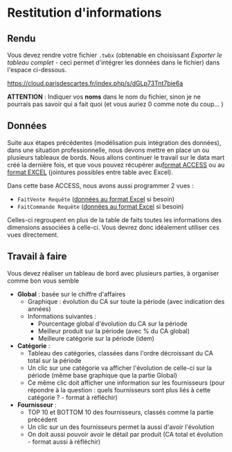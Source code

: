 # Restitution d'informations

## Rendu

Vous devez rendre votre fichier `.twbx` (obtenable en choisissant *Exporter le tableau complet* - ceci permet d'intégrer les données dans le fichier) dans l'espace ci-dessous.

<https://cloud.parisdescartes.fr/index.php/s/dGLp73Tnt7bie6a>

**ATTENTION** : Indiquer vos **noms** dans le nom du fichier, sinon je ne pourrais pas savoir qui a fait quoi (et vous auriez 0 comme note du coup... )

## Données

Suite aux étapes précédentes (modélisation puis intégration des données), dans une situation professionnelle, nous devons mettre en place un ou plusieurs tableaux de bords. Nous allons continuer le travail sur le data mart créé la dernière fois, et que vous pouvez récupérer au[format ACCESS](datamart.accdb) ou au [format EXCEL](datamart_tables.xlsx) (jointures possibles entre table avec Excel). 

Dans cette base ACCESS, nous avons aussi programmer 2 vues :

- `FaitVente Requête` ([données au format Excel](FaitVente_Requête.xlsx) si besoin)
- `FaitCommande Requête` ([données au format Excel](FaitCommande_Requête.xlsx) si besoin)

Celles-ci regroupent en plus de la table de faits toutes les informations des dimensions associées à celle-ci. Vous devrez donc idéalement utiliser ces vues directement.

## Travail à faire

Vous devez réaliser un tableau de bord avec plusieurs parties, à organiser comme bon vous semble

- **Global** : basée sur le chiffre d'affaires 
  - Graphique : évolution du CA sur toute la période (avec indication des années)
  - Informations suivantes :
    - Pourcentage global d'évolution du CA sur la période
    - Meilleur produit sur la période (avec % du CA global)
    - Meilleure catégorie sur la période (idem)
- **Catégorie** : 
  - Tableau des catégories, classées dans l'ordre décroissant du CA total sur la période
  - Un clic sur une catégorie va afficher l'évolution de celle-ci sur la période (même base graphique que la partie Global)
  - Ce même clic doit afficher une information sur les fournisseurs (pour répondre à la question : quels fournisseurs sont plus liés à cette catégorie ? - format à réfléchir)
- **Fournisseur** :
  - TOP 10 et BOTTOM 10 des fournisseurs, classés comme la partie précédent
  - Un clic sur un des fournisseurs permet la aussi d'avoir l'évolution
  - On doit aussi pouvoir avoir le détail par produit (CA total et évolution - format aussi à réfléchir)


